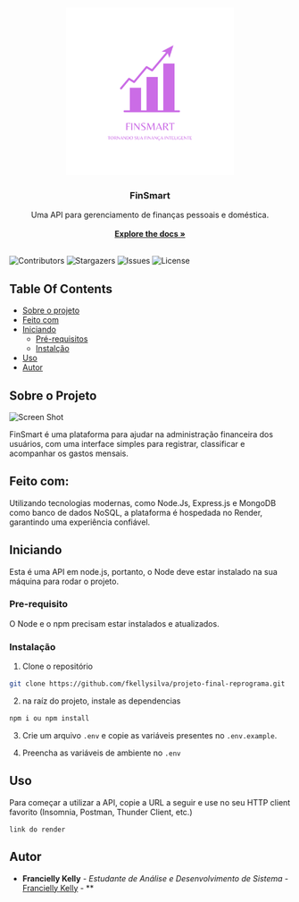 <br/>
<p align="center">
  <a href="https://github.com/fkellysilva/projeto-final-reprograma">
    <img src="https://raw.githubusercontent.com/fkellysilva/projeto-final-reprograma/main/fInsmart-logo.png" alt="Finsmart" width="300" height="300">
  </a>
  <h3 align="center">FinSmart</h3>

  <p align="center">
    Uma API para gerenciamento de finanças pessoais e doméstica.
    <br/>
    <br/>
    <a href="https://github.com/fkellysilva/projeto-final-reprograma"><strong>Explore the docs »</strong></a>
    <br/>
    <br/>
  </p>
</p>

![Contributors](https://img.shields.io/github/contributors/fkellysilva/projeto-final-reprograma?color=dark-green) ![Stargazers](https://img.shields.io/github/stars/fkellysilva/projeto-final-reprograma?style=social) ![Issues](https://img.shields.io/github/issues/fkellysilva/projeto-final-reprograma) ![License](https://img.shields.io/github/license/fkellysilva/projeto-final-reprograma)

## Table Of Contents

- [Sobre o projeto](#about-the-project)
- [Feito com](#built-with)
- [Iniciando](#getting-started)
  - [Pré-requisitos](#prerequisites)
  - [Instalção](#installation)
- [Uso](#usage)
- [Autor](#authors)

## Sobre o Projeto

![Screen Shot](images/screenshot.png)

FinSmart é uma plataforma para ajudar na administração financeira dos usuários, com uma interface simples para registrar, classificar e acompanhar os gastos mensais.

## Feito com:

Utilizando tecnologias modernas, como Node.Js, Express.js e MongoDB como banco de dados NoSQL, a plataforma é hospedada no Render, garantindo uma experiência confiável.

## Iniciando

Esta é uma API em node.js, portanto, o Node deve estar instalado na sua máquina para rodar o projeto.

### Pre-requisito

O Node e o npm precisam estar instalados e atualizados.

### Instalação

1. Clone o repositório

```sh
git clone https://github.com/fkellysilva/projeto-final-reprograma.git
```

2. na raíz do projeto, instale as dependencias

```sh
npm i ou npm install
```

3. Crie um arquivo `.env` e copie as variáveis presentes no `.env.example`.

4. Preencha as variáveis de ambiente no `.env`

## Uso

Para começar a utilizar a API, copie a URL a seguir e use no seu HTTP client favorito (Insomnia, Postman, Thunder Client, etc.)

```
link do render
```

## Autor

- **Francielly Kelly** - _Estudante de Análise e Desenvolvimento de Sistema_ - [Francielly Kelly](https://github.com/fkellysilva) - \*\*

